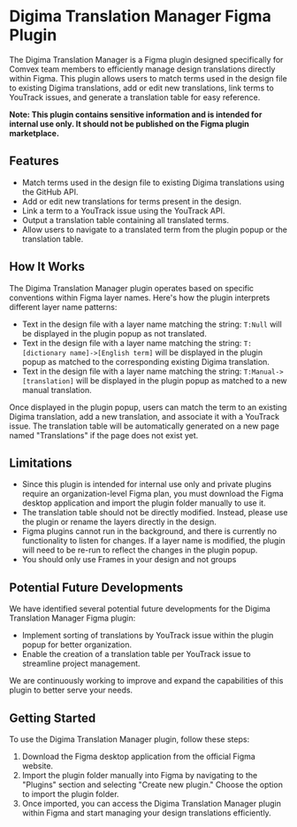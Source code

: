 # Digima Translation Manager Figma Plugin

The Digima Translation Manager is a Figma plugin designed specifically for Comvex team members to efficiently manage design translations directly within Figma. This plugin allows users to match terms used in the design file to existing Digima translations, add or edit new translations, link terms to YouTrack issues, and generate a translation table for easy reference.

**Note: This plugin contains sensitive information and is intended for internal use only. It should not be published on the Figma plugin marketplace.**

## Features

- Match terms used in the design file to existing Digima translations using the GitHub API.
- Add or edit new translations for terms present in the design.
- Link a term to a YouTrack issue using the YouTrack API.
- Output a translation table containing all translated terms.
- Allow users to navigate to a translated term from the plugin popup or the translation table.

## How It Works

The Digima Translation Manager plugin operates based on specific conventions within Figma layer names. Here's how the plugin interprets different layer name patterns:

- Text in the design file with a layer name matching the string: `T:Null` will be displayed in the plugin popup as not translated.
- Text in the design file with a layer name matching the string: `T:[dictionary name]->[English term]` will be displayed in the plugin popup as matched to the corresponding existing Digima translation.
- Text in the design file with a layer name matching the string: `T:Manual->[translation]` will be displayed in the plugin popup as matched to a new manual translation.

Once displayed in the plugin popup, users can match the term to an existing Digima translation, add a new translation, and associate it with a YouTrack issue. The translation table will be automatically generated on a new page named "Translations" if the page does not exist yet.

## Limitations

- Since this plugin is intended for internal use only and private plugins require an organization-level Figma plan, you must download the Figma desktop application and import the plugin folder manually to use it.
- The translation table should not be directly modified. Instead, please use the plugin or rename the layers directly in the design.
- Figma plugins cannot run in the background, and there is currently no functionality to listen for changes. If a layer name is modified, the plugin will need to be re-run to reflect the changes in the plugin popup.
- You should only use Frames in your design and not groups

## Potential Future Developments

We have identified several potential future developments for the Digima Translation Manager Figma plugin:

- Implement sorting of translations by YouTrack issue within the plugin popup for better organization.
- Enable the creation of a translation table per YouTrack issue to streamline project management.

We are continuously working to improve and expand the capabilities of this plugin to better serve your needs.

## Getting Started

To use the Digima Translation Manager plugin, follow these steps:

1. Download the Figma desktop application from the official Figma website.
2. Import the plugin folder manually into Figma by navigating to the "Plugins" section and selecting "Create new plugin." Choose the option to import the plugin folder.
3. Once imported, you can access the Digima Translation Manager plugin within Figma and start managing your design translations efficiently.